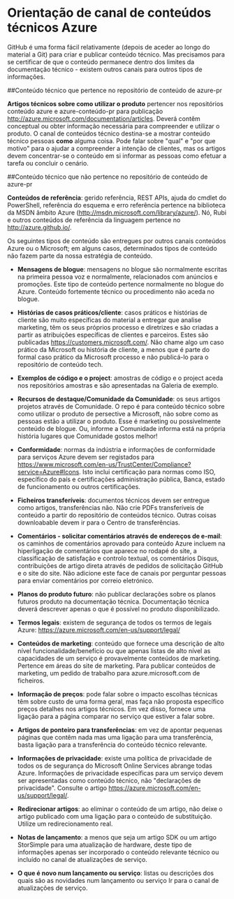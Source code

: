 <properties title="" pageTitle="Orientação de canal de conteúdos técnicos Azure" description="Descreve os canais de conteúdo da Microsoft que empregados, parceiros e contribuintes da Comunidade devem utilizar para publicar o conteúdo técnico Azure." metaKeywords="" services="" solutions="" documentationCenter="" authors="tysonn" videoId="" scriptId="" manager="carolz" />

<tags ms.service="contributor-guide" ms.devlang="" ms.topic="article" ms.tgt_pltfrm="" ms.workload="" ms.date="01/06/2015" ms.author="tysonn" />

# <a name="azure-technical-content-channel-guidance"></a>Orientação de canal de conteúdos técnicos Azure

GitHub é uma forma fácil relativamente (depois de aceder ao longo do material a Git) para criar e publicar conteúdo técnico. Mas precisamos para se certificar de que o conteúdo permanece dentro dos limites da documentação técnico - existem outros canais para outros tipos de informações.

##<a name="technical-content-that-belongs-in-the-azure-content-pr-repository"></a>Conteúdo técnico que pertence no repositório de conteúdo de azure-pr

**Artigos técnicos sobre como utilizar o produto** pertencer nos repositórios conteúdo azure e azure-conteúdo-pr para publicação http://azure.microsoft.com/documentation/articles. Deverá contêm conceptual ou obter informação necessária para compreender e utilizar o produto. O canal de conteúdos técnico destina-se a mostrar conteúdo técnico pessoas **como** alguma coisa. Pode falar sobre "qual" e "por que motivo" para o ajudar a compreender a intenção de clientes, mas os artigos devem concentrar-se o conteúdo em si informar as pessoas como efetuar a tarefa ou concluir o cenário.

##<a name="technical-content-that-does-not-belong-in-the-azure-content-pr-repository"></a>Conteúdo técnico que não pertence no repositório de conteúdo de azure-pr

**Conteúdos de referência**: gerido referência, REST APIs, ajuda do cmdlet do PowerShell, referência do esquema e erro referência pertence na biblioteca da MSDN âmbito Azure (http://msdn.microsoft.com/library/azure/). Nó, Rubi e outros conteúdos de referência da linguagem pertence no http://azure.github.io/.

Os seguintes tipos de conteúdo são entregues por outros canais conteúdos Azure ou o Microsoft; em alguns casos, determinados tipos de conteúdo não fazem parte da nossa estratégia de conteúdo.

- **Mensagens de blogue**: mensagens no blogue são normalmente escritas na primeira pessoa voz e normalmente, relacionados com anúncios e promoções. Este tipo de conteúdo pertence normalmente no blogue do Azure. Conteúdo fortemente técnico ou procedimento não aceda no blogue.

- **Histórias de casos práticos/cliente**: casos práticos e histórias de cliente são muito específicas do material a entregar que analise marketing, têm os seus próprios processo e diretrizes e são criadas a partir as atribuições específicas de clientes e parceiros. Estes são publicadas https://customers.microsoft.com/. Não chame algo um caso prático da Microsoft ou história de cliente, a menos que é parte do formal caso prático da Microsoft processo e não publicá-lo para o repositório de conteúdo tech.

- **Exemplos de código e o project**: amostras de código e o project aceda nos repositórios amostras e são apresentadas na Galeria de exemplo.

- **Recursos de destaque/Comunidade da Comunidade**: os seus artigos projetos através de Comunidade. O repo é para conteúdo técnico sobre como utilizar o produto de persective a Microsoft, não sobre como as pessoas estão a utilizar o produto. Esse é marketing ou possivelmente conteúdo de blogue. Ou, informe a Comunidade informa está na própria história lugares que Comunidade gostos melhor!

- **Conformidade**: normas da indústria e informações de conformidade para serviços Azure devem ser registados para https://www.microsoft.com/en-us/TrustCenter/Compliance?service=Azure#Icons. Isto inclui certificação para normas como ISO, específico do país e certificações administração pública, Banca, estado de funcionamento ou outros certificações.

- **Ficheiros transferíveis**: documentos técnicos devem ser entregue como artigos, transferências não. Não crie PDFs transferíveis de conteúdo a partir do repositório de conteúdos técnico. Outras coisas downloabable devem ir para o Centro de transferências.

- **Comentários - solicitar comentários através de endereços de e-mail**: os caminhos de comentários aprovado para conteúdo Azure incluem na hiperligação de comentários que aparece no rodapé do site, a classificação de satisfação e controlo textual, os comentários Disqus, contribuições de artigo direta através de pedidos de solicitação GitHub e o site do site. Não adicione este face de canais por perguntar pessoas para enviar comentários por correio eletrónico.

- **Planos do produto futuro**: não publicar declarações sobre os planos futuros produto na documentação técnica. Documentação técnica deverá descrever apenas o que é possível no produto disponibilizado.

- **Termos legais**: existem de segurança de todos os termos de legais Azure: https://azure.microsoft.com/en-us/support/legal/

- **Conteúdos de marketing**: conteúdo que fornece uma descrição de alto nível funcionalidade/benefício ou que apenas listas de alto nível as capacidades de um serviço é provavelmente conteúdos de marketing. Pertence em áreas do site de marketing. Para publicar conteúdos de marketing, um pedido de trabalho para azure.microsoft.com de ficheiros.

- **Informação de preços**: pode falar sobre o impacto escolhas técnicas têm sobre custo de uma forma geral, mas faça não proposta específico preços detalhes nos artigos técnicos. Em vez disso, fornece uma ligação para a página comparar no serviço que estiver a falar sobre.

- **Artigos de ponteiro para transferências**: em vez de apontar pequenas páginas que contêm nada mas uma ligação para uma transferência, basta ligação para a transferência do conteúdo técnico relevante.

- **Informações de privacidade**: existe uma política de privacidade de todos os de segurança do Microsoft Online Services abrange todas Azure. Informações de privacidade específicas para um serviço devem ser apresentadas como conteúdo técnico, não "declarações de privacidade". Consulte o artigo https://azure.microsoft.com/en-us/support/legal/.

- **Redirecionar artigos**: ao eliminar o conteúdo de um artigo, não deixe o artigo publicado com uma ligação para o conteúdo de substituição. Utilize um redirecionamento real.

- **Notas de lançamento**: a menos que seja um artigo SDK ou um artigo StorSimple para uma atualização de hardware, deste tipo de informações apenas ser incorporado o conteúdo relevante técnico ou incluído no canal de atualizações de serviço.

- **O que é novo num lançamento ou serviço**: listas ou descrições dos quais são as novidades num lançamento ou serviço Ir para o canal de atualizações de serviço.
